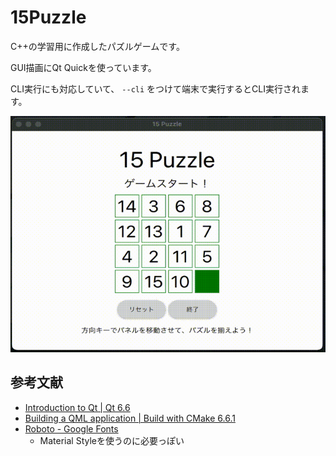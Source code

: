 # 15Puzzle

C++の学習用に作成したパズルゲームです。

GUI描画にQt Quickを使っています。

CLI実行にも対応していて、 `--cli` をつけて端末で実行するとCLI実行されます。

![Game Image](./15Puzzle.gif)

## 参考文献

- [Introduction to Qt | Qt 6.6](https://doc.qt.io/qt-6/qt-intro.html)
- [Building a QML application | Build with CMake 6.6.1](https://doc.qt.io/qt-6/cmake-build-qml-application.html)
- [Roboto - Google Fonts](https://fonts.google.com/specimen/Roboto)
  - Material Styleを使うのに必要っぽい
